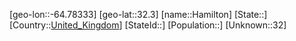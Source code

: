 ﻿---
location: [32.3,-64.78333]
type: City
tags:
- geo/City


SpocWebEntityId: 30746
isDeleted: false
confidential: public

---
[geo-lon::-64.78333]
[geo-lat::32.3]
[name::Hamilton]
[State::]
[Country::[United_Kingdom](geo/Continent/Europe/United_Kingdom.md)]
[StateId::]
[Population::]
[Unknown::32]

